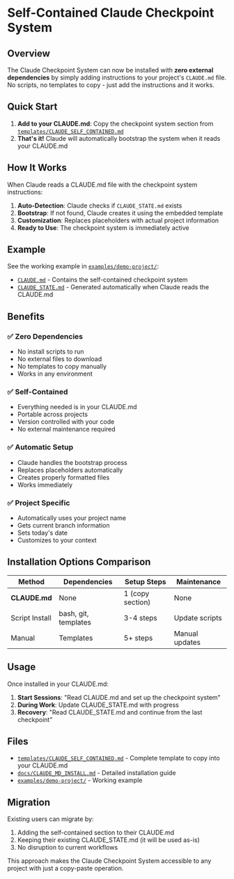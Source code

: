 # Self-Contained Claude Checkpoint System

## Overview

The Claude Checkpoint System can now be installed with **zero external dependencies** by simply adding instructions to your project's `CLAUDE.md` file. No scripts, no templates to copy - just add the instructions and it works.

## Quick Start

1. **Add to your CLAUDE.md**: Copy the checkpoint system section from [`templates/CLAUDE_SELF_CONTAINED.md`](templates/CLAUDE_SELF_CONTAINED.md)
2. **That's it!** Claude will automatically bootstrap the system when it reads your CLAUDE.md

## How It Works

When Claude reads a CLAUDE.md file with the checkpoint system instructions:

1. **Auto-Detection**: Claude checks if `CLAUDE_STATE.md` exists
2. **Bootstrap**: If not found, Claude creates it using the embedded template
3. **Customization**: Replaces placeholders with actual project information
4. **Ready to Use**: The checkpoint system is immediately active

## Example

See the working example in [`examples/demo-project/`](examples/demo-project/):
- [`CLAUDE.md`](examples/demo-project/CLAUDE.md) - Contains the self-contained checkpoint system
- [`CLAUDE_STATE.md`](examples/demo-project/CLAUDE_STATE.md) - Generated automatically when Claude reads the CLAUDE.md

## Benefits

### ✅ Zero Dependencies
- No install scripts to run
- No external files to download
- No templates to copy manually
- Works in any environment

### ✅ Self-Contained
- Everything needed is in your CLAUDE.md
- Portable across projects
- Version controlled with your code
- No external maintenance required

### ✅ Automatic Setup
- Claude handles the bootstrap process
- Replaces placeholders automatically
- Creates properly formatted files
- Works immediately

### ✅ Project Specific
- Automatically uses your project name
- Gets current branch information
- Sets today's date
- Customizes to your context

## Installation Options Comparison

| Method | Dependencies | Setup Steps | Maintenance |
|--------|-------------|-------------|-------------|
| **CLAUDE.md** | None | 1 (copy section) | None |
| Script Install | bash, git, templates | 3-4 steps | Update scripts |
| Manual | Templates | 5+ steps | Manual updates |

## Usage

Once installed in your CLAUDE.md:

1. **Start Sessions**: "Read CLAUDE.md and set up the checkpoint system"
2. **During Work**: Update CLAUDE_STATE.md with progress
3. **Recovery**: "Read CLAUDE_STATE.md and continue from the last checkpoint"

## Files

- [`templates/CLAUDE_SELF_CONTAINED.md`](templates/CLAUDE_SELF_CONTAINED.md) - Complete template to copy into your CLAUDE.md
- [`docs/CLAUDE_MD_INSTALL.md`](docs/CLAUDE_MD_INSTALL.md) - Detailed installation guide
- [`examples/demo-project/`](examples/demo-project/) - Working example

## Migration

Existing users can migrate by:
1. Adding the self-contained section to their CLAUDE.md
2. Keeping their existing CLAUDE_STATE.md (it will be used as-is)
3. No disruption to current workflows

This approach makes the Claude Checkpoint System accessible to any project with just a copy-paste operation.